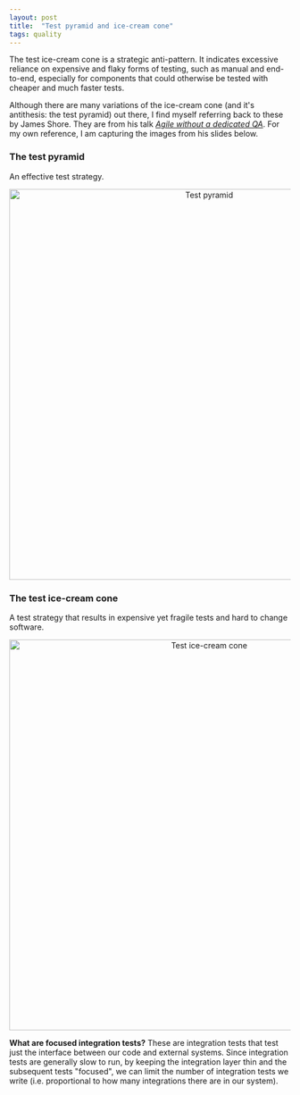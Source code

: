 ```yaml
---
layout: post
title:  "Test pyramid and ice-cream cone"
tags: quality
---
```

The test ice-cream cone is a strategic anti-pattern.
It indicates excessive reliance on expensive and flaky forms of testing,
such as manual and end-to-end, especially for components that
could otherwise be tested with cheaper and much faster tests.

Although there are many variations of the ice-cream cone (and it's antithesis: the test pyramid)
out there, I find myself referring back to these by James Shore.
They are from his talk _[Agile without a dedicated QA](https://youtu.be/_Dv4M39Arec)_.
For my own reference, I am capturing the images from his slides below.

### The test pyramid

An effective test strategy.

<center><img src="/assets/images/james-shore-test-pyramid.png" width="700" alt="Test pyramid"></center>

### The test ice-cream cone

A test strategy that results in expensive yet fragile tests and hard to change software.

<center><img src="/assets/images/james-shore-test-ice-cream-cone.png" width="700" alt="Test ice-cream cone"></center>

**What are focused integration tests?**
These are integration tests that test just the interface between our code and external systems.
Since integration tests are generally slow to run, by keeping the integration layer thin
and the subsequent tests "focused", we can limit the number of integration tests we write
(i.e. proportional to how many integrations there are in our system).